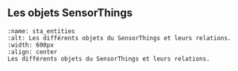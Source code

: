 ## Les objets SensorThings

```{figure} img/STA_entities.png
:name: sta_entities
:alt: Les différents objets du SensorThings et leurs relations.
:width: 600px
:align: center
Les différents objets du SensorThings et leurs relations.
```
